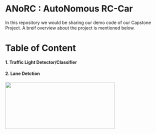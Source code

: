# ANoRC : AutoNomous RC-Car 

In this repository we would be sharing our demo code of our Capstone Project. A breif overview about the project is mentioned below. 

# Table of Content 
#### 1. Traffic Light Detector/Classifier 
#### 2. Lane Detction 
<img src="https://github.com/harrykarwasra/autonomous-vehicle/blob/master/images/overview.gif" width="350" height="150" />
